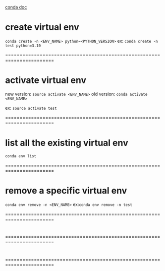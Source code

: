 [conda doc](https://docs.conda.io/projects/conda/en/latest/user-guide/concepts/conda-performance.html)

# create virtual env

`conda create -n <ENV_NAME> python=<PYTHON_VERSION>`
ex: `conda create -n test python=3.10`

=======================================================================

# activate virtual env

new version: `source activate <ENV_NAME>`
old version: `conda activate <ENV_NAME>`

ex: `source activate test`

=======================================================================

# list all the existing virtual env

`conda env list`

=======================================================================

# remove a specific virtual env

`conda env remove -n <ENV_NAME>`
ex:`conda env remove -n test`

=======================================================================

#

=======================================================================

#

=======================================================================
